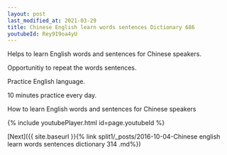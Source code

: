 ```yaml
---
layout: post
last_modified_at: 2021-03-29
title: Chinese English learn words sentences Dictionary 686 
youtubeId: Rey9I9oa4yU
---
```

 
 
Helps to learn English words and sentences for Chinese speakers.

Opportunitiy to repeat the words sentences. 

Practice English language. 
 
10 minutes practice every day. 
 
How to learn English words and sentences for Chinese speakers 
 
{% include youtubePlayer.html id=page.youtubeId %}
 
 
[Next]({{ site.baseurl }}{% link  split1/_posts/2016-10-04-Chinese english learn words sentences dictionary 314 .md%})
 
